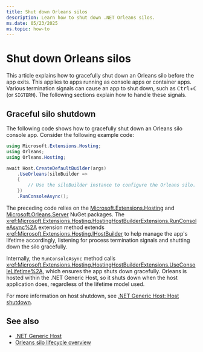 ```yaml
---
title: Shut down Orleans silos
description: Learn how to shut down .NET Orleans silos.
ms.date: 05/23/2025
ms.topic: how-to
---
```


# Shut down Orleans silos

This article explains how to gracefully shut down an Orleans silo before the app exits. This applies to apps running as console apps or container apps. Various termination signals can cause an app to shut down, such as <kbd>Ctrl</kbd>+<kbd>C</kbd> (or `SIGTERM`). The following sections explain how to handle these signals.

## Graceful silo shutdown

The following code shows how to gracefully shut down an Orleans silo console app. Consider the following example code:

```csharp
using Microsoft.Extensions.Hosting;
using Orleans;
using Orleans.Hosting;

await Host.CreateDefaultBuilder(args)
    .UseOrleans(siloBuilder =>
    {
        // Use the siloBuilder instance to configure the Orleans silo.
    })
    .RunConsoleAsync();
```

The preceding code relies on the [Microsoft.Extensions.Hosting](https://www.nuget.org/packages/Microsoft.Extensions.Hosting) and [Microsoft.Orleans.Server](https://www.nuget.org/packages/Microsoft.Orleans.Server) NuGet packages. The <xref:Microsoft.Extensions.Hosting.HostingHostBuilderExtensions.RunConsoleAsync%2A> extension method extends <xref:Microsoft.Extensions.Hosting.IHostBuilder> to help manage the app's lifetime accordingly, listening for process termination signals and shutting down the silo gracefully.

Internally, the `RunConsoleAsync` method calls <xref:Microsoft.Extensions.Hosting.HostingHostBuilderExtensions.UseConsoleLifetime%2A>, which ensures the app shuts down gracefully. Orleans is hosted within the .NET Generic Host, so it shuts down when the host application does, regardless of the lifetime model used.

For more information on host shutdown, see [.NET Generic Host: Host shutdown](../../../core/extensions/generic-host.md#host-shutdown).

## See also

- [.NET Generic Host](../../../core/extensions/generic-host.md)
- [Orleans silo lifecycle overview](../silo-lifecycle.md)
